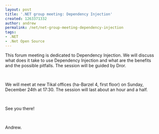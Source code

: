 ```yaml
---
layout: post
title: '.NET group meeting: Dependency Injection'
created: 1263371332
author: andrew
permalink: /net/net-group-meeting-dependency-injection
tags:
- .NET
- .Net Open Source
---
```

<p>This forum meeting is dedicated to Dependency Injection. We will discuss what does it take to use Dependency Injection and what are the benefits and the possible pitfalls. The session will be guided by Dror.</p>
<p>&nbsp;</p>
<p>We will meet at new Tikal offices (ha-Barzel 4, first floor) on Sunday, December 24th at 17:30. The session will last about an hour and a half.</p>
<p>&nbsp;</p>
<p>See you there!</p>
<p>&nbsp;</p>
<p>Andrew.</p>
